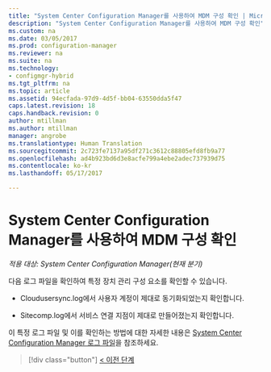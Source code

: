 ```yaml
---
title: "System Center Configuration Manager를 사용하여 MDM 구성 확인 | Microsoft Docs"
description: "System Center Configuration Manager를 사용하여 MDM 구성 확인"
ms.custom: na
ms.date: 03/05/2017
ms.prod: configuration-manager
ms.reviewer: na
ms.suite: na
ms.technology:
- configmgr-hybrid
ms.tgt_pltfrm: na
ms.topic: article
ms.assetid: 94ecfada-97d9-4d5f-bb04-63550dda5f47
caps.latest.revision: 18
caps.handback.revision: 0
author: mtillman
ms.author: mtillman
manager: angrobe
ms.translationtype: Human Translation
ms.sourcegitcommit: 2c723fe7137a95df271c3612c88805efd8fb9a77
ms.openlocfilehash: ad4b923bd6d3e8acfe799a4ebe2adec737939d75
ms.contentlocale: ko-kr
ms.lasthandoff: 05/17/2017

---
```

# <a name="verify-mdm-configuration-with-system-center-configuration-manager"></a>System Center Configuration Manager를 사용하여 MDM 구성 확인

*적용 대상: System Center Configuration Manager(현재 분기)*

다음 로그 파일을 확인하여 특정 장치 관리 구성 요소를 확인할 수 있습니다.

-   Cloudusersync.log에서 사용자 계정이 제대로 동기화되었는지 확인합니다.

-   Sitecomp.log에서 서비스 연결 지점이 제대로 만들어졌는지 확인합니다.

이 특정 로그 파일 및 이를 확인하는 방법에 대한 자세한 내용은 [System Center Configuration Manager 로그 파일](../../core/plan-design/hierarchy/log-files.md#a-namebkmkfunctionlogsa-log-files-for-configuration-manager-functionality)을 참조하세요.

> [!div class="button"]
[< 이전 단계](set-up-additional-management.md)

